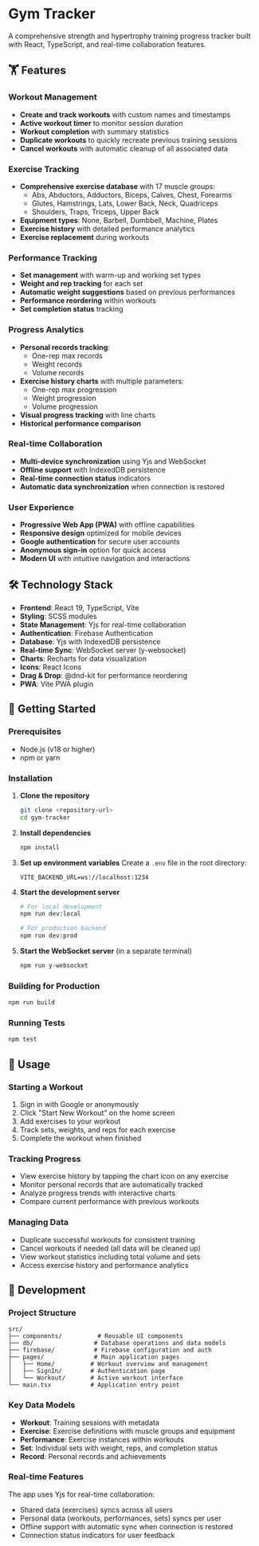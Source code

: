 # Gym Tracker

A comprehensive strength and hypertrophy training progress tracker built with React, TypeScript, and real-time collaboration features.

## 🏋️ Features

### Workout Management
- **Create and track workouts** with custom names and timestamps
- **Active workout timer** to monitor session duration
- **Workout completion** with summary statistics
- **Duplicate workouts** to quickly recreate previous training sessions
- **Cancel workouts** with automatic cleanup of all associated data

### Exercise Tracking
- **Comprehensive exercise database** with 17 muscle groups:
  - Abs, Abductors, Adductors, Biceps, Calves, Chest, Forearms
  - Glutes, Hamstrings, Lats, Lower Back, Neck, Quadriceps
  - Shoulders, Traps, Triceps, Upper Back
- **Equipment types**: None, Barbell, Dumbbell, Machine, Plates
- **Exercise history** with detailed performance analytics
- **Exercise replacement** during workouts

### Performance Tracking
- **Set management** with warm-up and working set types
- **Weight and rep tracking** for each set
- **Automatic weight suggestions** based on previous performances
- **Performance reordering** within workouts
- **Set completion status** tracking

### Progress Analytics
- **Personal records tracking**:
  - One-rep max records
  - Weight records
  - Volume records
- **Exercise history charts** with multiple parameters:
  - One-rep max progression
  - Weight progression
  - Volume progression
- **Visual progress tracking** with line charts
- **Historical performance comparison**

### Real-time Collaboration
- **Multi-device synchronization** using Yjs and WebSocket
- **Offline support** with IndexedDB persistence
- **Real-time connection status** indicators
- **Automatic data synchronization** when connection is restored

### User Experience
- **Progressive Web App (PWA)** with offline capabilities
- **Responsive design** optimized for mobile devices
- **Google authentication** for secure user accounts
- **Anonymous sign-in** option for quick access
- **Modern UI** with intuitive navigation and interactions

## 🛠️ Technology Stack

- **Frontend**: React 19, TypeScript, Vite
- **Styling**: SCSS modules
- **State Management**: Yjs for real-time collaboration
- **Authentication**: Firebase Authentication
- **Database**: Yjs with IndexedDB persistence
- **Real-time Sync**: WebSocket server (y-websocket)
- **Charts**: Recharts for data visualization
- **Icons**: React Icons
- **Drag & Drop**: @dnd-kit for performance reordering
- **PWA**: Vite PWA plugin

## 🚀 Getting Started

### Prerequisites
- Node.js (v18 or higher)
- npm or yarn

### Installation

1. **Clone the repository**
   ```bash
   git clone <repository-url>
   cd gym-tracker
   ```

2. **Install dependencies**
   ```bash
   npm install
   ```

3. **Set up environment variables**
   Create a `.env` file in the root directory:
   ```env
   VITE_BACKEND_URL=ws://localhost:1234
   ```

4. **Start the development server**
   ```bash
   # For local development
   npm run dev:local
   
   # For production backend
   npm run dev:prod
   ```

5. **Start the WebSocket server** (in a separate terminal)
   ```bash
   npm run y-websocket
   ```

### Building for Production

```bash
npm run build
```

### Running Tests

```bash
npm test
```

## 📱 Usage

### Starting a Workout
1. Sign in with Google or anonymously
2. Click "Start New Workout" on the home screen
3. Add exercises to your workout
4. Track sets, weights, and reps for each exercise
5. Complete the workout when finished

### Tracking Progress
- View exercise history by tapping the chart icon on any exercise
- Monitor personal records that are automatically tracked
- Analyze progress trends with interactive charts
- Compare current performance with previous workouts

### Managing Data
- Duplicate successful workouts for consistent training
- Cancel workouts if needed (all data will be cleaned up)
- View workout statistics including total volume and sets
- Access exercise history and performance analytics

## 🔧 Development

### Project Structure
```
src/
├── components/          # Reusable UI components
├── db/                 # Database operations and data models
├── firebase/           # Firebase configuration and auth
├── pages/              # Main application pages
│   ├── Home/          # Workout overview and management
│   ├── SignIn/        # Authentication page
│   └── Workout/       # Active workout interface
└── main.tsx           # Application entry point
```

### Key Data Models
- **Workout**: Training sessions with metadata
- **Exercise**: Exercise definitions with muscle groups and equipment
- **Performance**: Exercise instances within workouts
- **Set**: Individual sets with weight, reps, and completion status
- **Record**: Personal records and achievements

### Real-time Features
The app uses Yjs for real-time collaboration:
- Shared data (exercises) syncs across all users
- Personal data (workouts, performances, sets) syncs per user
- Offline support with automatic sync when connection is restored
- Connection status indicators for user feedback
